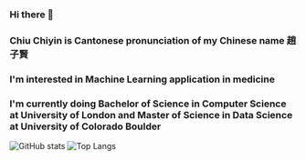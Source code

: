### Hi there 👋
### Chiu Chiyin is Cantonese pronunciation of my Chinese name 趙子賢
### I'm interested in Machine Learning application in medicine
### I'm currently doing Bachelor of Science in Computer Science at University of London and Master of Science in Data Science at University of Colorado Boulder

<!--
**Chiuchiyin/Chiuchiyin** is a ✨ _special_ ✨ repository because its `README.md` (this file) appears on your GitHub profile.

Here are some ideas to get you started:

- 🔭 I’m currently working on ...
- 🌱 I’m currently learning ...
- 👯 I’m looking to collaborate on ...
- 🤔 I’m looking for help with ...
- 💬 Ask me about ...
- 📫 How to reach me: ...
- 😄 Pronouns: ...
- ⚡ Fun fact: ...
-->
![GitHub stats](https://github-readme-stats.vercel.app/api?username=Chiuchiyin&show_icons=true&theme=tokyonight)
![Top Langs](https://github-readme-stats.vercel.app/api/top-langs/?username=Chiuchiyin&theme=tokyonight)
